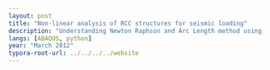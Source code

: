 ```yaml
---
layout: post
title: "Non-linear analysis of RCC structures for seismic loading"
description: "Understanding Newton Raphson and Arc Length method using ABAQUS."
langs: [ABAQUS, python]
year: "March 2012"
typora-root-url: ../../../../website
---
```



